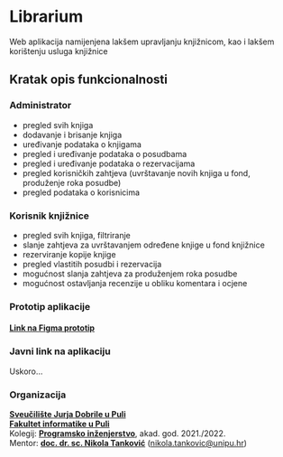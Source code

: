 # Librarium

Web aplikacija namijenjena lakšem upravljanju knjižnicom, kao i lakšem korištenju usluga knjižnice

## Kratak opis funkcionalnosti

### Administrator

* pregled svih knjiga
* dodavanje i brisanje knjiga
* uređivanje podataka o knjigama
* pregled i uređivanje podataka o posudbama
* pregled i uređivanje podataka o rezervacijama
* pregled korisničkih zahtjeva (uvrštavanje novih knjiga u fond, produženje roka posudbe)
* pregled podataka o korisnicima

### Korisnik knjižnice

* pregled svih knjiga, filtriranje
* slanje zahtjeva za uvrštavanjem određene knjige u fond knjižnice
* rezerviranje kopije knjige
* pregled vlastitih posudbi i rezervacija
* mogućnost slanja zahtjeva za produženjem roka posudbe
* mogućnost ostavljanja recenzije u obliku komentara i ocjene

### Prototip aplikacije
#### [Link na Figma prototip](https://www.figma.com/proto/FDMiOCGla9YrwEDiIl3a8o/Librarium?node-id=0%3A1&scaling=contain&page-id=0%3A1&starting-point-node-id=10%3A5&show-proto-sidebar=1)

### Javni link na aplikaciju
Uskoro...
<br />

### Organizacija
[**Sveučilište Jurja Dobrile u Puli**](https://www.unipu.hr/)  
[**Fakultet informatike u Puli**](https://fipu.unipu.hr/)  
Kolegij: [**Programsko inženjerstvo**](http://ntankovic.unipu.hr/pi), akad. god. 2021./2022.  
Mentor: [**doc. dr. sc. Nikola Tanković**](https://fipu.unipu.hr/fipu/nikola.tankovic) (nikola.tankovic@unipu.hr)

